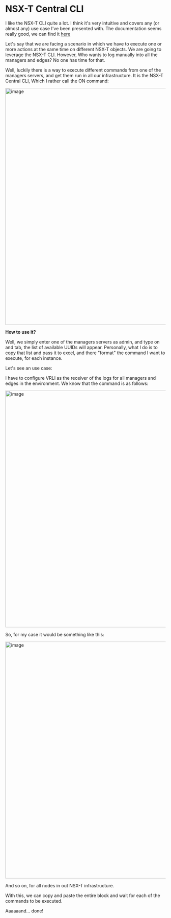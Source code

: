 <h1> NSX-T Central CLI </h1>

I like the NSX-T CLI quite a lot. I think it's very intuitive and covers any (or almost any) use case I've been presented with. The documentation seems really good, we can find it <a href="https://vdc-download.vmware.com/vmwb-repository/dcr-public/cc42e3c1-eb34-4567-a916-147e79798957/8264605c-a5e1-49a8-b603-cc78621eeeab/cli.html.">here</a> 


Let's say that we are facing a scenario in which we have to execute one or more actions at the same time on different NSX-T objects. We are going to leverage the NSX-T CLI. However, Who wants to log manually into all the managers and edges? No one has time for that.

Well, luckily there is a way to execute different commands from one of the managers servers, and get them run in all our infrastructure. It is the NSX-T Central CLI, Which I rather call the ON command:


<img width="741" alt="image" src="https://user-images.githubusercontent.com/51407995/163097614-590de761-8bad-4a44-ac58-4eea4c94e4bf.png">



<b>How to use it? </b>

Well, we simply enter one of the managers servers as admin, and type on and tab, the list of available UUIDs will appear.
Personally, what I do is to copy that list and pass it to excel, and there "format" the command I want to execute, for each instance.


Let's see an use case:


I have to configure VRLI as the receiver of the logs for all managers and edges in the environment. We know that the command is as follows:

<img width="741" alt="image" src="https://user-images.githubusercontent.com/130717306/231923043-5ee22215-aaa3-4a4f-a3d9-aa19af32039e.png">



So, for my case it would be something like this:

<img width="741" alt="image" src="https://user-images.githubusercontent.com/51407995/163097839-f9890524-72b3-4a9a-9e63-06526147ee71.png">


And so on,  for all nodes in out NSX-T infrastructure.


With this, we can copy and paste the entire block and wait for each of the commands to be executed. 

Aaaaaand... done!
